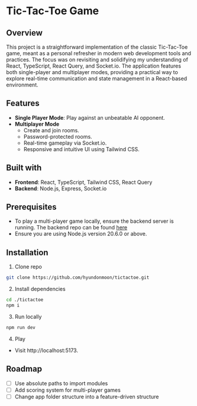 # Tic-Tac-Toe Game

## Overview

This project is a straightforward implementation of the classic Tic-Tac-Toe game, meant as a personal refresher in modern web development tools and practices. The focus was on revisiting and solidifying my understanding of React, TypeScript, React Query, and Socket.io. The application features both single-player and multiplayer modes, providing a practical way to explore real-time communication and state management in a React-based environment.

## Features

- **Single Player Mode**: Play against an unbeatable AI opponent.
- **Multiplayer Mode**
  - Create and join rooms.
  - Password-protected rooms.
  - Real-time gameplay via Socket.io.
  - Responsive and intuitive UI using Tailwind CSS.

## Built with

- **Frontend**: React, TypeScript, Tailwind CSS, React Query
- **Backend**: Node.js, Express, Socket.io

## Prerequisites

- To play a multi-player game locally, ensure the backend server is running. The backend repo can be found [here](https://github.com/hyundonmoon/tictactoe-server)
- Ensure you are using Node.js version 20.6.0 or above.

## Installation

1. Clone repo

```bash
git clone https://github.com/hyundonmoon/tictactoe.git
```

2. Install dependencies

```bash
cd ./tictactoe
npm i
```

3. Run locally

```bash
npm run dev
```

4. Play

- Visit http://localhost:5173.

## Roadmap

- [ ] Use absolute paths to import modules
- [ ] Add scoring system for multi-player games
- [ ] Change app folder structure into a feature-driven structure
